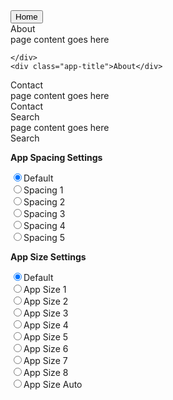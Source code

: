 
  <link rel="stylesheet" href="https://maxcdn.bootstrapcdn.com/bootstrap/3.3.5/css/bootstrap.min.css">
 <script type="text/javascript" src="https://ajax.googleapis.com/ajax/libs/jquery/1.11.3/jquery.min.js"></script>
 <script  type="text/javascript" src="https://maxcdn.bootstrapcdn.com/bootstrap/3.3.5/js/bootstrap.min.js"></script>
  
  <link rel="stylesheet" href="https://maxcdn.bootstrapcdn.com/font-awesome/latest/css/font-awesome.min.css">
  
  <script type="text/javascript" src="{{ site.baseurl }}/AppFlow.js"></script>
  <script type="text/javascript" src="{{ site.baseurl }}/example.js"></script>
  <link rel="stylesheet" href="{{ site.baseurl }}/css/AppFlow.css">
  <link rel="stylesheet" href="{{ site.baseurl }}/css/example.css">

<div>
<button class="close-all-apps btn btn-info" data-target="#myAppTray">Home</button>
</div>
<div class="app-tray-example-container">
<div class="app-tray tray-cayamn" id="myAppTray">
  <div class="app">
    <div class="app-header app-icon">
      <i class="fa fa-home"></i>
    </div>
    <div class="app-content">
      <div>
        <div>About</div>
        <div class="app-close pull-right btn btn-danger"><i class="fa fa-help"></i></div>
        <div>
          page content goes here
        </div>
      </div>

    </div>
    <div class="app-title">About</div>
  </div>
  <div class="app">
    <div class="app-header app-icon">
      <i class="fa fa-phone"></i>
    </div>
    <div class="app-content">
      <div>Contact</div>
      <div class="app-close pull-right btn btn-danger"><i class="fa fa-close"></i></div>
      <div>
          page content goes here
        </div>
    </div>
    <div class="app-title">Contact</div>
  
  </div>
  <div class="app"></div>
  <div class="app"></div>
  <div class="app">
    <div class="app-header app-icon"><i class="fa fa-user"></i></div>
    <div class="app-content"><div>
        <div>Search</div>
        <div class="app-close pull-right btn btn-danger"><i class="fa fa-close"></i></div>
        <div>
           page content goes here 
        </div>
      </div>
  </div>
    <div class="app-title">Search</div>
  </div>
  <div class="app"></div>
  <div class="app"></div>
  <div class="app"></div>
  <div class="app"></div>
  <div class="app"></div>
  <div class="app"></div>
  <div class="app"></div>
</div>
</div>
<form id="MyAppTrayControls">
<div class="row">
<div class="col-md-3">
<p><strong>App Spacing Settings</strong></p>
  <div class="radio spacing-control">
      <label><input type="radio" value="" name="spacing" checked>Default</label>
    </div>
    <div class="radio">
      <label><input type="radio" value="spacing-1" name="spacing">Spacing 1</label>
    </div>
    <div class="radio">
      <label><input type="radio" value="spacing-2" name="spacing">Spacing 2</label>
    </div>
    <div class="radio ">
      <label><input type="radio" value="spacing-3" name="spacing" >Spacing 3</label>
    </div>
    <div class="radio ">
      <label><input type="radio" value="spacing-4" name="spacing" >Spacing 4</label>
    </div>
    <div class="radio ">
      <label><input type="radio" value="spacing-5" name="spacing" >Spacing 5</label>
    </div>
    </div>
    <div class="col-md-3">
    <p><strong>App Size Settings</strong></p>
    <div class="radio app-size-control">
      <label><input type="radio" value="" name="app-size" checked>Default</label>
    </div>
    <div class="radio">
      <label><input type="radio" value="app-size-1" name="app-size">App Size 1</label>
    </div>
    <div class="radio">
      <label><input type="radio" value="app-size-2" name="app-size">App Size 2</label>
    </div>
    <div class="radio ">
      <label><input type="radio" value="app-size-3" name="app-size" >App Size 3</label>
    </div>
    <div class="radio ">
      <label><input type="radio" value="app-size-4" name="app-size" >App Size 4</label>
    </div>
    <div class="radio ">
      <label><input type="radio" value="app-size-5" name="app-size" >App Size 5</label>
    </div>
    <div class="radio ">
      <label><input type="radio" value="app-size-6" name="app-size" >App Size 6</label>
    </div>
    <div class="radio ">
      <label><input type="radio" value="app-size-7" name="app-size" >App Size 7</label>
    </div>
    <div class="radio ">
      <label><input type="radio" value="app-size-8" name="app-size" >App Size 8</label>
    </div>
    <div class="radio ">
      <label><input type="radio" value="app-size-auto" name="app-size" >App Size Auto</label>
    </div>
    </div>
    </div>
  </form>
